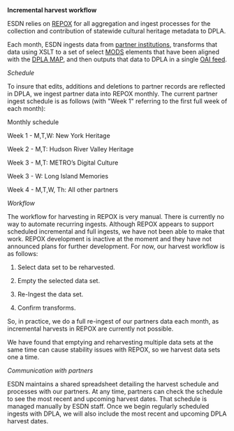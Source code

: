 **Incremental harvest workflow**

ESDN relies on [REPOX](https://github.com/europeana/REPOX) for all aggregation and ingest processes for the collection and contribution of statewide cultural heritage metadata to DPLA. 

Each month, ESDN ingests data from [partner institutions](https://docs.google.com/spreadsheets/d/1fI3P8CwjNCQAS3-er9bQE6wl4W6LXOl9GTHnSIIIWn0/edit?usp=sharing), transforms that data using XSLT to a set of select [MODS](https://docs.google.com/spreadsheet/ccc?key=0AjuVASmQStk8dDBJS1VfUUpqZV8tb21HcFpMelFzdWc&usp=sharing) elements that have been aligned with the [DPLA MAP](http://dp.la/info/developers/map/), and then outputs that data to DPLA in a single [OAI feed](http://repox.metro.org:8080/repox/OAIHandler?verb=ListRecords&metadataPrefix=mods).

*Schedule*

To insure that edits, additions and deletions to partner records are reflected in DPLA, we ingest partner data into REPOX monthly. The current partner ingest schedule is as follows (with "Week 1" referring to the first full week of each month):

Monthly schedule

Week 1 - M,T,W: New York Heritage

Week 2 - M,T: Hudson River Valley Heritage

Week 3 - M,T: METRO’s Digital Culture

Week 3 - W: Long Island Memories

Week 4 - M,T,W, Th: All other partners

*Workflow*

The workflow for harvesting in REPOX is very manual. There is currently no way to automate recurring ingests. Although REPOX appears to support scheduled incremental and full ingests, we have not been able to make that work. REPOX development is inactive at the moment and they have not announced plans for further development. For now, our harvest workflow is as follows:

1. Select data set to be reharvested.

2. Empty the selected data set.

3. Re-Ingest the data set.

4. Confirm transforms.

So, in practice, we do a full re-ingest of our partners data each month, as incremental harvests in REPOX are currently not possible.

We have found that emptying and reharvesting multiple data sets at the same time can cause stability issues with REPOX, so we harvest data sets one a time.

*Communication with partners*

ESDN maintains a shared spreadsheet detailing the harvest schedule and processes with our partners. At any time, partners can check the schedule to see the most recent and upcoming harvest dates. That schedule is managed manually by ESDN staff. Once we begin regularly scheduled ingests with DPLA, we will also include the most recent and upcoming DPLA harvest dates.

